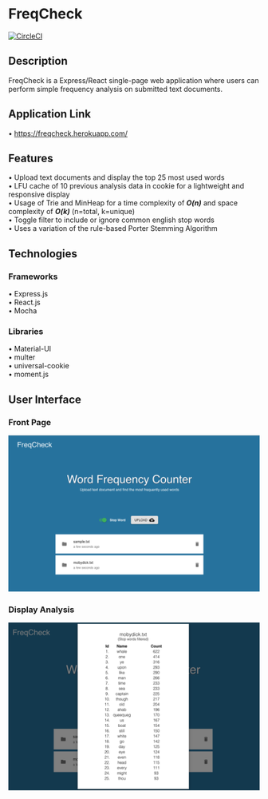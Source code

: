 # FreqCheck
[![CircleCI](https://circleci.com/gh/mike-le/FreqCheck.svg?style=shield)](https://circleci.com/gh/mike-le/FreqCheck)

## Description
FreqCheck is a Express/React single-page web application where users can perform simple frequency analysis on submitted text documents.

## Application Link
• https://freqcheck.herokuapp.com/  

## Features  
• Upload text documents and display the top 25 most used words  
• LFU cache of 10 previous analysis data in cookie for a lightweight and responsive display  
• Usage of Trie and MinHeap for a time complexity of _**O(n)**_ and space complexity of _**O(k)**_ (n=total, k=unique)  
• Toggle filter to include or ignore common english stop words  
• Uses a variation of the rule-based Porter Stemming Algorithm

## Technologies  

### Frameworks
• Express.js  
• React.js  
• Mocha   

### Libraries
• Material-UI  
• multer  
• universal-cookie    
• moment.js


## User Interface

### Front Page
![Front Page](assets/images/homepage.PNG)

### Display Analysis
![Display Analysis](assets/images/display.PNG)

